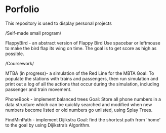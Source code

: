 # Porfolio
This repository is used to display personal projects

/Self-made small program/

FlappyBird - an abstract version of Flappy Bird
    Use spacebar or leftmouse to make the bird flap its wing on time. The goal is to get score as high as possible.

/Coursework/

MTBA (in progress)- a simulation of the Red Line for the MBTA
    Goal: To populate the stations with trains and passengers, then run simulation and print out a log of all the actions that occur during the simulation, including passenger and train movement.

PhoneBook - implement balanced trees
    Goal: Store all phone numbers in a data structure which can be quickly searched and modified when new numbers become listed or old numbers go unlisted, using Splay Trees.

FindMinPath - implement Dijikstra
    Goal:  find the shortest path from 'home' to the goal by using Dijikstra’s Algorithm.
